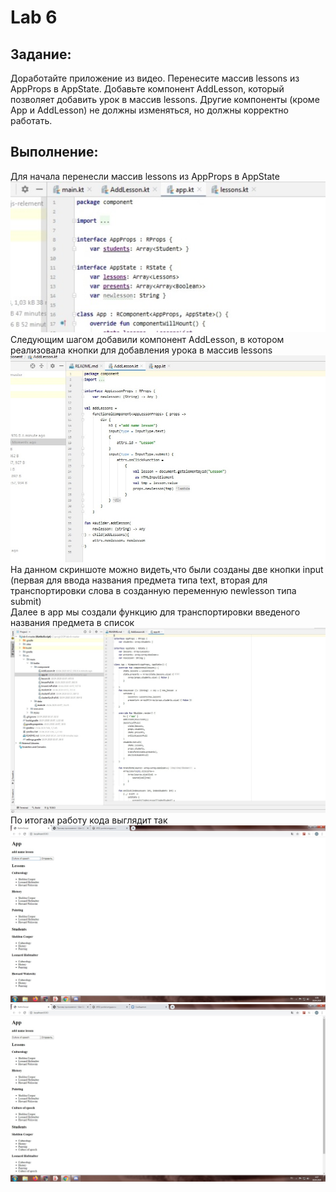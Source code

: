 #  Lab 6
## Задание:<br>
Доработайте приложение из видео. Перенесите массив lessons из AppProps в AppState. Добавьте компонент AddLesson, который позволяет добавить урок в массив lessons. Другие компоненты (кроме App и AddLesson) не должны изменяться, но должны корректно работать.<br>
## Выполнение:<br>
Для начала перенесли массив lessons из AppProps в AppState<br> 
![1.](https://github.com/19012001nastiad/lab-6/blob/master/6.1.jpg)<br> 
Следующим шагом добавили компонент AddLesson, в котором реализовала кнопки для добавления урока в массив  lessons<br> 
![2.](https://github.com/19012001nastiad/lab-6/blob/master/6.2.jpg)<br> 
На данном скриншоте можно видеть,что были созданы две кнопки input (первая для ввода названия предмета типа text, вторая для транспортировки слова в созданную переменную newlesson типа submit)<br> 
Далее в app мы создали функцию для транспортировки введеного названия предмета в список <br> 
![3.](https://github.com/19012001nastiad/lab-6/blob/master/6.3.jpg)<br> 
По итогам работу кода выглядит так<br>
![4.](https://github.com/19012001nastiad/lab-6/blob/master/6.4.jpg)<br> 
![5.](https://github.com/19012001nastiad/lab-6/blob/master/6.5.jpg)<br> 
